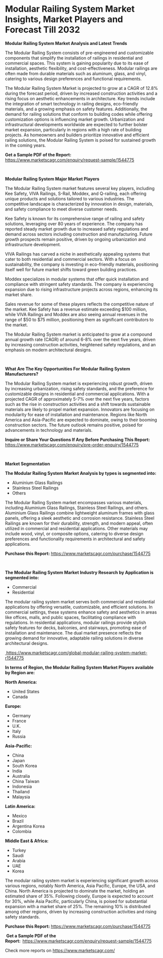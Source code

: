 <p><h1>Modular Railing System Market Insights, Market Players and Forecast Till 2032</h1></p><p><strong>Modular Railing System Market Analysis and Latest Trends</strong></p>
<p><p>The Modular Railing System consists of pre-engineered and customizable components that simplify the installation of railings in residential and commercial spaces. This system is gaining popularity due to its ease of installation, aesthetic flexibility, and cost-effectiveness. Modular railings are often made from durable materials such as aluminum, glass, and vinyl, catering to various design preferences and functional requirements.</p><p>The Modular Railing System Market is projected to grow at a CAGR of 12.8% during the forecast period, driven by increased construction activities and a rising focus on aesthetic enhancements in architecture. Key trends include the integration of smart technology in railing designs, eco-friendly materials, and a growing emphasis on safety features. Additionally, the demand for railing solutions that conform to building codes while offering customization options is influencing market growth. Urbanization and infrastructural developments worldwide are expected to further bolster market expansion, particularly in regions with a high rate of building projects. As homeowners and builders prioritize innovative and efficient railing solutions, the Modular Railing System is poised for sustained growth in the coming years.</p></p>
<p><strong>Get a Sample PDF of the Report:&nbsp;</strong> <a href="https://www.marketscagr.com/enquiry/request-sample/1544775?utm_campaign=2446&utm_medium=2&utm_source=Github&utm_content=ia&utm_term=17022025&utm_id=modular-railing-system">https://www.marketscagr.com/enquiry/request-sample/1544775</a></p>
<p>&nbsp;</p>
<p><strong>Modular Railing System Major Market Players</strong></p>
<p><p>The Modular Railing System market features several key players, including Kee Safety, VIVA Railings, S-Rail, Moddex, and Q-railing, each offering unique products and solutions tailored to various industries. The competitive landscape is characterized by innovation in design, materials, and safety compliance to meet diverse customer needs.</p><p>Kee Safety is known for its comprehensive range of railing and safety solutions, leveraging over 80 years of experience. The company has reported steady market growth due to increased safety regulations and demand across sectors including construction and manufacturing. Future growth prospects remain positive, driven by ongoing urbanization and infrastructure development.</p><p>VIVA Railings has carved a niche in aesthetically appealing systems that cater to both residential and commercial sectors. With a focus on sustainability, the company is investing in eco-friendly materials, positioning itself well for future market shifts toward green building practices.</p><p>Moddex specializes in modular systems that offer quick installation and compliance with stringent safety standards. The company is experiencing expansion due to rising infrastructure projects across regions, enhancing its market share.</p><p>Sales revenue for some of these players reflects the competitive nature of the market. Kee Safety has a revenue estimate exceeding $100 million, while VIVA Railings and Moddex are also seeing annual revenues in the range of $50 to $75 million, positioning them as significant contributors to the market. </p><p>The Modular Railing System market is anticipated to grow at a compound annual growth rate (CAGR) of around 6-8% over the next five years, driven by increasing construction activities, heightened safety regulations, and an emphasis on modern architectural designs.</p></p>
<p>&nbsp;</p>
<p><strong>What Are The Key Opportunities For Modular Railing System Manufacturers?</strong></p>
<p><p>The Modular Railing System market is experiencing robust growth, driven by increasing urbanization, rising safety standards, and the preference for customizable designs in residential and commercial applications. With a projected CAGR of approximately 5-7% over the next five years, factors such as the rise in construction activities and a shift towards sustainable materials are likely to propel market expansion. Innovators are focusing on modularity for ease of installation and maintenance. Regions like North America and Asia-Pacific are expected to dominate, owing to their booming construction sectors. The future outlook remains positive, poised for advancements in technology and materials.</p></p>
<p><strong>Inquire or Share Your Questions If Any Before Purchasing This Report:</strong> <a href="https://www.marketscagr.com/enquiry/pre-order-enquiry/1544775?utm_campaign=2446&utm_medium=2&utm_source=Github&utm_content=ia&utm_term=17022025&utm_id=modular-railing-system">https://www.marketscagr.com/enquiry/pre-order-enquiry/1544775</a></p>
<p>&nbsp;</p>
<p><strong>Market Segmentation</strong></p>
<p><strong>The Modular Railing System Market Analysis by types is segmented into:</strong></p>
<p><ul><li>Aluminium Glass Railings</li><li>Stainless Steel Railings</li><li>Others</li></ul></p>
<p><p>The Modular Railing System market encompasses various materials, including Aluminium Glass Railings, Stainless Steel Railings, and others. Aluminium Glass Railings combine lightweight aluminum frames with glass panels, offering a sleek aesthetic and corrosion resistance. Stainless Steel Railings are known for their durability, strength, and modern appeal, often utilized in commercial and residential applications. Other materials may include wood, vinyl, or composite options, catering to diverse design preferences and functionality requirements in architectural and safety applications.</p></p>
<p><strong>Purchase this Report:&nbsp;</strong><a href="https://www.marketscagr.com/purchase/1544775?utm_campaign=2446&utm_medium=2&utm_source=Github&utm_content=ia&utm_term=17022025&utm_id=modular-railing-system">https://www.marketscagr.com/purchase/1544775</a></p>
<p>&nbsp;</p>
<p><strong>The Modular Railing System Market Industry Research by Application is segmented into:</strong></p>
<p><ul><li>Commercial</li><li>Residential</li></ul></p>
<p><p>The modular railing system market serves both commercial and residential applications by offering versatile, customizable, and efficient solutions. In commercial settings, these systems enhance safety and aesthetics in areas like offices, malls, and public spaces, facilitating compliance with regulations. In residential applications, modular railings provide stylish safety features for decks, balconies, and stairways, promoting ease of installation and maintenance. The dual market presence reflects the growing demand for innovative, adaptable railing solutions in diverse architectural designs.</p></p>
<p><a href="https://www.marketscagr.com/global-modular-railing-system-market-r1544775?utm_campaign=2446&utm_medium=2&utm_source=Github&utm_content=ia&utm_term=17022025&utm_id=modular-railing-system">&nbsp;https://www.marketscagr.com/global-modular-railing-system-market-r1544775</a></p>
<p><strong>In terms of Region, the Modular Railing System Market Players available by Region are:</strong></p>
<p>
    <p> <strong> North America: </strong>
        <ul>
            <li>United States</li>
            <li>Canada</li>
        </ul>
        </p> 
    <p> <strong> Europe: </strong>
        <ul>
            <li>Germany</li>
            <li>France</li>
            <li>U.K.</li>
            <li>Italy</li>
            <li>Russia</li>
        </ul>
        </p> 
    <p> <strong> Asia-Pacific: </strong>
        <ul>
            <li>China</li>
            <li>Japan</li>
            <li>South Korea</li>
            <li>India</li>
            <li>Australia</li>
            <li>China Taiwan</li>
            <li>Indonesia</li>
            <li>Thailand</li>
            <li>Malaysia</li>
        </ul>
        </p> 
    <p> <strong> Latin America: </strong>
        <ul>
            <li>Mexico</li>
            <li>Brazil</li>
            <li>Argentina Korea</li>
            <li>Colombia</li>
        </ul>
        </p> 
    <p> <strong> Middle East & Africa: </strong>
        <ul>
            <li>Turkey</li>
            <li>Saudi</li>
            <li>Arabia</li>
            <li>UAE</li>
            <li>Korea</li>
        </ul>
    </p>
    </p>
<p><p>The modular railing system market is experiencing significant growth across various regions, notably North America, Asia Pacific, Europe, the USA, and China. North America is projected to dominate the market, holding an estimated share of 35%. Following closely, Europe is expected to account for 30%, while Asia Pacific, particularly China, is poised for substantial expansion with a market share of 25%. The remaining 10% is distributed among other regions, driven by increasing construction activities and rising safety standards.</p></p>
<p><strong>Purchase this Report: </strong><a href="https://www.marketscagr.com/purchase/1544775?utm_campaign=2446&utm_medium=2&utm_source=Github&utm_content=ia&utm_term=17022025&utm_id=modular-railing-system">https://www.marketscagr.com/purchase/1544775</a></p>
<p>&nbsp;<strong>Get a Sample PDF of the Report:&nbsp;&nbsp;</strong><a href="https://www.marketscagr.com/enquiry/request-sample/1544775?utm_campaign=2446&utm_medium=2&utm_source=Github&utm_content=ia&utm_term=17022025&utm_id=modular-railing-system">https://www.marketscagr.com/enquiry/request-sample/1544775</a></p>
<p><strong></strong></p>
<p>Check more reports on <a href="https://www.marketscagr.com/?utm_campaign=2446&utm_medium=2&utm_source=Github&utm_content=ia&utm_term=17022025&utm_id=modular-railing-system">https://www.marketscagr.com/</a></p>